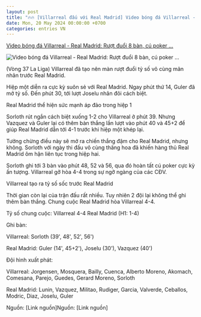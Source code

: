 ```yaml
---
layout: post
title: "🔥🔥 [Villarreal đấu với Real Madrid] Video bóng đá Villarreal - Real Madrid: Rượt đuổi 8 bàn, cú poker ..."
date: Mon, 20 May 2024 00:00:00 +0700
categories: entries VN
---
```

[Video bóng đá Villarreal - Real Madrid: Rượt đuổi 8 bàn, cú poker ...](https://www.24h.com.vn/bong-da/video-bong-da-villarreal-real-madrid-ruot-duoi-8-ban-cu-poker-sieu-dang-la-liga-c48a1569227.html)

![Video bóng đá Villarreal - Real Madrid: Rượt đuổi 8 bàn, cú poker ...](https://cdn.24h.com.vn/upload/2-2024/images/2024-05-20/1716148261-351-thumbnail-width1200height628-watermark.jpg)

(Vòng 37 La Liga) Villarreal đã tạo nên màn rượt đuổi tỷ số vô cùng mãn nhãn trước Real Madrid.

Hiệp một diễn ra cực kỳ suôn sẻ với Real Madrid. Ngay phút thứ 14, Guler đã mở tỷ số. Đến phút 30, tới lượt Joselu nhân đôi cách biệt.

Real Madrid thể hiện sức mạnh áp đảo trong hiệp 1

Sorloth rút ngắn cách biệt xuống 1-2 cho Villarreal ở phút 39. Nhưng Vazquez và Guler lại có thêm bàn thắng lần lượt vào phút 40 và 45+2 để giúp Real Madrid dẫn tới 4-1 trước khi hiệp một khép lại.

Tưởng chừng điều này sẽ mở ra chiến thắng đậm cho Real Madrid, nhưng không. Sorloth với ngày thi đấu vô cùng thăng hoa đã khiến hàng thủ Real Madrid ôm hận liên tục trong hiệp hai.

Sorloth ghi tới 3 bàn vào phút 48, 52 và 56, qua đó hoàn tất cú poker cực kỳ ấn tượng. Villarreal gỡ hòa 4-4 trong sự ngỡ ngàng của các CĐV.

Villarreal tạo ra tỷ số sốc trước Real Madrid

Thời gian còn lại của trận đấu rất nhiều. Tuy nhiên 2 đội lại không thể ghi thêm bàn thắng. Chung cuộc Real Madrid hòa Villarreal 4-4.

Tỷ số chung cuộc: Villarreal 4-4 Real Madrid (H1: 1-4)

Ghi bàn:

Villarreal: Sorloth (39', 48', 52', 56')

Real Madrid: Guler (14', 45+2'), Joselu (30'), Vazquez (40')

Đội hình xuất phát:

Villarreal: Jorgensen, Mosquera, Bailly, Cuenca, Alberto Moreno, Akomach, Comesana, Parejo, Guedes, Gerard Moreno, Sorloth

Real Madrid: Lunin, Vazquez, Militao, Rudiger, Garcia, Valverde, Ceballos, Modric, Diaz, Joselu, Guler

Nguồn: [Link nguồn]Nguồn: [Link nguồn]

